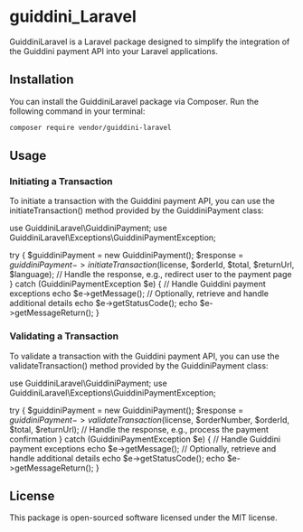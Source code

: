# guiddini_Laravel

GuiddiniLaravel is a Laravel package designed to simplify the integration of the Guiddini payment API into your Laravel applications.

## Installation

You can install the GuiddiniLaravel package via Composer. Run the following command in your terminal:

```bash
composer require vendor/guiddini-laravel
```
## Usage
### Initiating a Transaction
To initiate a transaction with the Guiddini payment API, you can use the initiateTransaction() method provided by the GuiddiniPayment class:

use GuiddiniLaravel\GuiddiniPayment;
use GuiddiniLaravel\Exceptions\GuiddiniPaymentException;

try {
    $guiddiniPayment = new GuiddiniPayment();
    $response = $guiddiniPayment->initiateTransaction($license, $orderId, $total, $returnUrl, $language);
    // Handle the response, e.g., redirect user to the payment page
} catch (GuiddiniPaymentException $e) {
    // Handle Guiddini payment exceptions
    echo $e->getMessage();
    // Optionally, retrieve and handle additional details
    echo $e->getStatusCode();
    echo $e->getMessageReturn();
}

### Validating a Transaction
To validate a transaction with the Guiddini payment API, you can use the validateTransaction() method provided by the GuiddiniPayment class:

use GuiddiniLaravel\GuiddiniPayment;
use GuiddiniLaravel\Exceptions\GuiddiniPaymentException;

try {
    $guiddiniPayment = new GuiddiniPayment();
    $response = $guiddiniPayment->validateTransaction($license, $orderNumber, $orderId, $total, $returnUrl);
    // Handle the response, e.g., process the payment confirmation
} catch (GuiddiniPaymentException $e) {
    // Handle Guiddini payment exceptions
    echo $e->getMessage();
    // Optionally, retrieve and handle additional details
    echo $e->getStatusCode();
    echo $e->getMessageReturn();
}
## License
This package is open-sourced software licensed under the MIT license.
